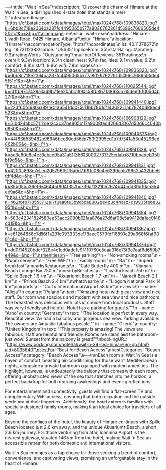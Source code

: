 ---\ntitle: "Wait 'n Sea"\ndescription: "Discover the charm of Himare at the Wait 'n Sea, a distinguished 4-star hotel that stands a mere 2."\nfeaturedImage: "https://cf.bstatic.com/xdata/images/hotel/max1024x768/309836820.jpg?k=6bb8c718e2364ba287fc4495065b577a8026762261d5396c7686505de45f51c1&o=&hp=1"\nlanguage: en\nslug: wait-n-sea\naddress: "Himare - Livadh Road, 9425 Himare, Albania"\ncity: "Himare"\nlocation: "Himare"\naccommodationType: "hotel"\ncoordinates:\n  lat: 40.11378672\n  lng: 19.73112383\nprice: "US$35"\npriceFrom: 35\nstarRating: 4\nrating: 9.3\nratingWords: "Outstanding"\nnumberOfReviews: 351\nratings:\n  overall: 9.3\n  location: 9.3\n  cleanliness: 9.7\n  facilities: 9.4\n  value: 9.2\n  comfort: 9.8\n  staff: 9.9\n  wifi: 7.8\nimages:\n  - "https://cf.bstatic.com/xdata/images/hotel/max1024x768/309836820.jpg?k=6bb8c718e2364ba287fc4495065b577a8026762261d5396c7686505de45f51c1&o=&hp=1"\n  - "https://cf.bstatic.com/xdata/images/hotel/max1024x768/310025544.jpg?k=cf1fb97c7428a3a49b71ee20abc1890c58fb8b713893cb1d5deef6f005d4b27f&o=&hp=1"\n  - "https://cf.bstatic.com/xdata/images/hotel/max1024x768/309941440.jpg?k=223f60fd680a3891e4136541dd075011bb78b1cf14362231ab78740d88ec4523&o=&hp=1"\n  - "https://cf.bstatic.com/xdata/images/hotel/max1024x768/366908129.jpg?k=51bd24abc57112de12c3c37be805bf17a9008fed4266d3067d50d6c4040bd850&o=&hp=1"\n  - "https://cf.bstatic.com/xdata/images/hotel/max1024x768/309940675.jpg?k=44f836539482b96646bcc60dd56dd753f2995ed1b7d7641a53d45296cd862b06&o=&hp=1"\n  - "https://cf.bstatic.com/xdata/images/hotel/max1024x768/309941828.jpg?k=5c3c60e8c4e36abce05a31a51f356030002731725edabb8710bbadeb350bf9d5&o=&hp=1"\n  - "https://cf.bstatic.com/xdata/images/hotel/max1024x768/309941831.jpg?k=4200c898e7cbed2d5796f51f6a0d7df91c08e4e6399ebb79652a432bbe6fdf4d&o=&hp=1"\n  - "https://cf.bstatic.com/xdata/images/hotel/max1024x768/309941835.jpg?k=85b05ba36ef6e46445f8d4f357bc839af1321b52674b44cdd39d10a5354ee9a6&o=&hp=1"\n  - "https://cf.bstatic.com/xdata/images/hotel/max1024x768/309941840.jpg?k=462f6fb718558712a17f3aa6fe3b9d5ca8302be4b3c44aad7619935fe6e3295f&o=&hp=1"\n  - "https://cf.bstatic.com/xdata/images/hotel/max1024x768/309941854.jpg?k=583c42341824580ee53acc2090b92faa876a27d6af08e5a9412da1ec0f48cd19&o=&hp=1"\n  - "https://cf.bstatic.com/xdata/images/hotel/max1024x768/309941867.jpg?k=e61264856c7d86f1a291c093333def78aec0579fdf16893e29a668f6faf9381c&o=&hp=1"\n  - "https://cf.bstatic.com/xdata/images/hotel/max1024x768/309941876.jpg?k=dd0f14520bdc7326e4c1cd0ade1e94110760e5eaa316e76f9e7aaf6d650b7e49&o=&hp=1"\namenities:\n  - "Free parking"\n  - "Non-smoking rooms"\n  - "Room service"\n  - "Free WiFi"\n  - "Family rooms"\n  - "Bar"\n  - "Superb breakfast"\nnearbyRestaurants:\n  - "Café Butterfly 400 m"\n  - "Viamare Beach Lounge Bar 750 m"\nnearbyBeaches:\n  - "Livadhi Beach 750 m"\n  - "Spille Beach 1.6 km"\n  - "Akuariumit Beach 1.7 km"\n  - "Maracit Beach 2.1 km"\n  - "Prinos Beach 2.4 km"\nwhatsNearby:\n  - "Llogora National Park 14 km"\nairports:\n  - "Corfu International Airport 58 km"\nreviews:\n  - name: "Alicja"\n    country: "Poland"\n    text: "“Amazing hotel with great view and nice staff. Our room was spacious and modern with sea view and nice bathroom. The breakfast was delicious with lots of choice from local products. Staff was very friendly and helpful. Hotel has a parking for guests.”"\n  - name: "Arno"\n    country: "Germany"\n    text: "“The location is perfect in every way. Beautiful view. We had a balcony and gorgeous sea view. Parking available. The owners are fantastic fabulous people.”"\n  - name: "Cheryl"\n    country: "United Kingdom"\n    text: "“This property is amazing! The views are fabulous, staff are helpful and friendly. Rooms are clean and the bathroom- just wow! Sunset from the balcony is great!”"\nbookingURL: "https://www.booking.com/hotel/al/wait-n-39-sea-himare.en-gb.html?aid=8035640"\nbestFor: "Best for Beach Access"\nbestCategories: "Beach Access"\ncategory: "Beach Access"\n---\n\nEach room at Wait 'n Sea is a haven of comfort, boasting air-conditioning for those warm Mediterranean nights, alongside a private bathroom equipped with modern amenities. The highlight, however, is undoubtedly the balcony that comes with each room, offering unobstructed views of the sea that stretches into the horizon, a perfect backdrop for both morning awakenings and evening reflections.

For entertainment and connectivity, guests will find a flat-screen TV and complimentary WiFi access, ensuring that both relaxation and the outside world are at their fingertips. Additionally, the hotel caters to families with specially designed family rooms, making it an ideal choice for travelers of all ages.

Beyond the confines of the hotel, the beauty of Himare continues with Spille Beach located just 2.6 km away, and the unique Akuariumit Beach, a short 2.9 km journey. For those venturing from afar, Ioannina Airport is the nearest gateway, situated 146 km from the hotel, making Wait 'n Sea an accessible retreat for both domestic and international visitors.

Wait 'n Sea emerges as a top choice for those seeking a blend of comfort, convenience, and captivating views, promising an unforgettable stay in the heart of Himare.